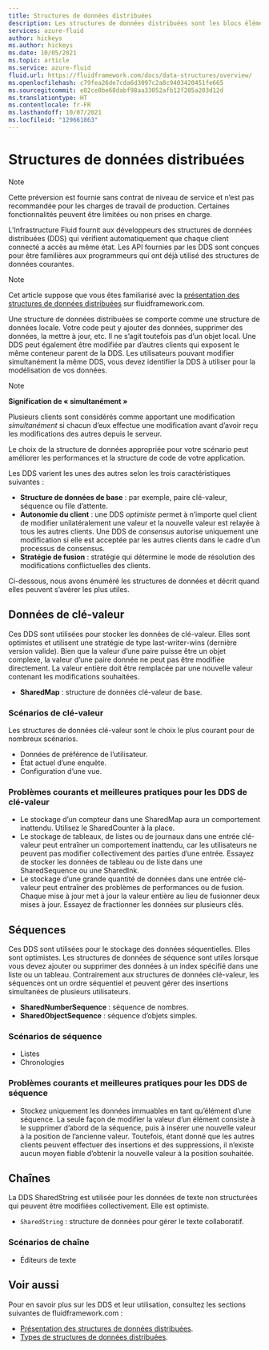 ```yaml
---
title: Structures de données distribuées
description: Les structures de données distribuées sont les blocs élémentaires des applications Fluid
services: azure-fluid
author: hickeys
ms.author: hickeys
ms.date: 10/05/2021
ms.topic: article
ms.service: azure-fluid
fluid.url: https://fluidframework.com/docs/data-structures/overview/
ms.openlocfilehash: c79fea26de7cda6d3097c2a8c9403420451fe665
ms.sourcegitcommit: e82ce0be68dabf98aa33052afb12f205a203d12d
ms.translationtype: HT
ms.contentlocale: fr-FR
ms.lasthandoff: 10/07/2021
ms.locfileid: "129661863"
---
```

# <a name="distributed-data-structures"></a>Structures de données distribuées

> [!NOTE]
> Cette préversion est fournie sans contrat de niveau de service et n’est pas recommandée pour les charges de travail de production. Certaines fonctionnalités peuvent être limitées ou non prises en charge.

L’Infrastructure Fluid fournit aux développeurs des structures de données distribuées (DDS) qui vérifient automatiquement que chaque client connecté a accès au même état. Les API fournies par les DDS sont conçues pour être familières aux programmeurs qui ont déjà utilisé des structures de données courantes.

> [!NOTE]
> Cet article suppose que vous êtes familiarisé avec la [présentation des structures de données distribuées](https://fluidframework.com/docs/build/dds/) sur fluidframework.com.

Une structure de données distribuées se comporte comme une structure de données locale. Votre code peut y ajouter des données, supprimer des données, la mettre à jour, etc. Il ne s’agit toutefois pas d’un objet local. Une DDS peut également être modifiée par d’autres clients qui exposent le même conteneur parent de la DDS. Les utilisateurs pouvant modifier simultanément la même DDS, vous devez identifier la DDS à utiliser pour la modélisation de vos données.

> [!NOTE]
> **Signification de « simultanément »**
>
> Plusieurs clients sont considérés comme apportant une modification *simultanément* si chacun d’eux effectue une modification avant d’avoir reçu les modifications des autres depuis le serveur.

Le choix de la structure de données appropriée pour votre scénario peut améliorer les performances et la structure de code de votre application.

Les DDS varient les unes des autres selon les trois caractéristiques suivantes :

- **Structure de données de base** : par exemple, paire clé-valeur, séquence ou file d’attente.
- **Autonomie du client** : une DDS *optimiste* permet à n’importe quel client de modifier unilatéralement une valeur et la nouvelle valeur est relayée à tous les autres clients. Une DDS de *consensus* autorise uniquement une modification si elle est acceptée par les autres clients dans le cadre d’un processus de consensus.
- **Stratégie de fusion** : stratégie qui détermine le mode de résolution des modifications conflictuelles des clients.

Ci-dessous, nous avons énuméré les structures de données et décrit quand elles peuvent s’avérer les plus utiles.

## <a name="key-value-data"></a>Données de clé-valeur

Ces DDS sont utilisées pour stocker les données de clé-valeur. Elles sont optimistes et utilisent une stratégie de type last-writer-wins (dernière version valide). Bien que la valeur d’une paire puisse être un objet complexe, la valeur d’une paire donnée ne peut pas être modifiée directement. La valeur entière doit être remplacée par une nouvelle valeur contenant les modifications souhaitées.

- **SharedMap** : structure de données clé-valeur de base.

### <a name="key-value-scenarios"></a>Scénarios de clé-valeur

Les structures de données clé-valeur sont le choix le plus courant pour de nombreux scénarios.

- Données de préférence de l’utilisateur.
- État actuel d’une enquête.
- Configuration d’une vue.

### <a name="common-issues-and-best-practices-for-key-value-ddses"></a>Problèmes courants et meilleures pratiques pour les DDS de clé-valeur

- Le stockage d’un compteur dans une SharedMap aura un comportement inattendu. Utilisez le SharedCounter à la place.
- Le stockage de tableaux, de listes ou de journaux dans une entrée clé-valeur peut entraîner un comportement inattendu, car les utilisateurs ne peuvent pas modifier collectivement des parties d’une entrée. Essayez de stocker les données de tableau ou de liste dans une SharedSequence ou une SharedInk.
- Le stockage d’une grande quantité de données dans une entrée clé-valeur peut entraîner des problèmes de performances ou de fusion. Chaque mise à jour met à jour la valeur entière au lieu de fusionner deux mises à jour. Essayez de fractionner les données sur plusieurs clés.

## <a name="sequences"></a>Séquences

Ces DDS sont utilisées pour le stockage des données séquentielles. Elles sont optimistes. Les structures de données de séquence sont utiles lorsque vous devez ajouter ou supprimer des données à un index spécifié dans une liste ou un tableau. Contrairement aux structures de données clé-valeur, les séquences ont un ordre séquentiel et peuvent gérer des insertions simultanées de plusieurs utilisateurs.

- **SharedNumberSequence** : séquence de nombres.
- **SharedObjectSequence** : séquence d’objets simples.

### <a name="sequence-scenarios"></a>Scénarios de séquence

- Listes
- Chronologies

### <a name="common-issues-and-best-practices-for-sequence-ddses"></a>Problèmes courants et meilleures pratiques pour les DDS de séquence

- Stockez uniquement les données immuables en tant qu’élément d’une séquence. La seule façon de modifier la valeur d’un élément consiste à le supprimer d’abord de la séquence, puis à insérer une nouvelle valeur à la position de l’ancienne valeur. Toutefois, étant donné que les autres clients peuvent effectuer des insertions et des suppressions, il n’existe aucun moyen fiable d’obtenir la nouvelle valeur à la position souhaitée.

## <a name="strings"></a>Chaînes

La DDS SharedString est utilisée pour les données de texte non structurées qui peuvent être modifiées collectivement. Elle est optimiste.

- `SharedString` : structure de données pour gérer le texte collaboratif.

### <a name="string-scenarios"></a>Scénarios de chaîne

- Éditeurs de texte

## <a name="see-also"></a>Voir aussi

Pour en savoir plus sur les DDS et leur utilisation, consultez les sections suivantes de fluidframework.com :

- [Présentation des structures de données distribuées](https://fluidframework.com/docs/build/dds/).
- [Types de structures de données distribuées](https://fluidframework.com/docs/data-structures/overview/).
